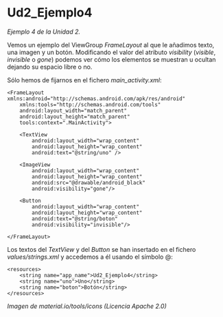 # Ud2_Ejemplo4
_Ejemplo 4 de la Unidad 2._ 

Vemos un ejemplo del ViewGroup _FrameLayout_ al que le añadimos texto, una imagen y un botón.
Modificando el valor del atributo _visibility_ (_visible_, _invisible_ o _gone_) podemos ver cómo los elementos se muestran u ocultan dejando su espacio libre o no.

Sólo hemos de fijarnos en el fichero _main_activity.xml_:

```
<FrameLayout xmlns:android="http://schemas.android.com/apk/res/android"
    xmlns:tools="http://schemas.android.com/tools"
    android:layout_width="match_parent"
    android:layout_height="match_parent"
    tools:context=".MainActivity">

    <TextView
        android:layout_width="wrap_content"
        android:layout_height="wrap_content"
        android:text="@string/uno" />

    <ImageView
        android:layout_width="wrap_content"
        android:layout_height="wrap_content"
        android:src="@drawable/android_black"
        android:visibility="gone"/>

    <Button
        android:layout_width="wrap_content"
        android:layout_height="wrap_content"
        android:text="@string/boton"
        android:visibility="invisible"/>

</FrameLayout>
```
Los textos del _TextView_ y del _Button_ se han insertado en el fichero _values/strings.xml_ y accedemos a él usando el símbolo @:
```
<resources>
    <string name="app_name">Ud2_Ejemplo4</string>
    <string name="uno">Uno</string>
    <string name="boton">Botón</string>
</resources>
```

_Imagen de material.io/tools/icons (Licencia Apache 2.0)_

